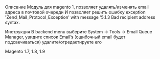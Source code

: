 Описание
Модуль для magento 1, позволяет удалять/изменять email адреса в почтовой очереди
И позволяет решить ошибку exception 'Zend_Mail_Protocol_Exception' with message '5.1.3 Bad recipient address syntax. 

Инструкция
В backend menu выберите  System -> Tools -> Email Queue Manager, увидите  список Email’s (ошибочный email будет подсвечиваться) удалите/отредактируете его

Magento 1.7, 1.8, 1.9
